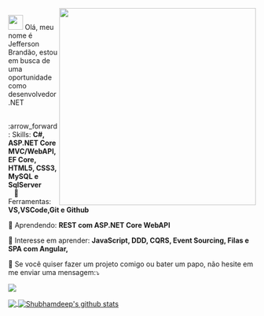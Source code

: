 
<img src="https://media.giphy.com/media/L8K62iTDkzGX6/giphy.gif" min-width="400px" max-width="400px" width="400px" align="right">

<p align="left">
  <img src="https://media.giphy.com/media/3og0IAzB7lmOo2q0Ss/giphy.gif" height="30px width="30px" >  
  Olá, meu nome é Jefferson Brandão, estou em busca de uma oportunidade como desenvolvedor .NET   
</p>

<p align="left">
      &nbsp;&nbsp; :arrow_forward:	 Skills: <strong>C#, ASP.NET Core MVC/WebAPI, EF Core, HTML5, CSS3, MySQL e SqlServer</strong> <br>
      &nbsp;&nbsp;  💼	Ferramentas:   <strong> VS,VSCode,Git e Github</strong> <br>
</p>

<p align="left">
  💬 Aprendendo: <strong>REST com ASP.NET Core WebAPI</strong>
</p>

<p align="left">
  💬 Interesse em aprender: <strong>JavaScript, DDD, CQRS, Event Sourcing, Filas e SPA com Angular, </strong>
</p>

<p align="left">
   💌 Se você quiser fazer um projeto comigo ou bater um papo, não hesite em me enviar uma mensagem:⤵️
</p>
  
  <a href="https://www.linkedin.com/in/j3eff/" alt="Linkedin" target="_blank">
  <img src="https://img.shields.io/badge/-Linkedin-0e76a8?style=for-the-badge&logo=Linkedin&logoColor=white&link=https://www.linkedin.com/in/j3eff/" target="_blank"/></a>
</p> 

<a href="https://github.com/J3eff">
  <img align="center" src="https://github-readme-stats.vercel.app/api/top-langs/?username=J3eff&&langs_count=3&theme=tokyonight&hide_langs_below=1" />
</a>

<a href="https://github.com/J3eff">
 <img align="center" src="https://github-readme-stats.vercel.app/api?username=J3eff&show_icons=true&theme=tokyonight&line_height=27" alt="Shubhamdeep's github stats"/>
</a>

<!--
**DanielSoaress/DanielSoaress** is a ✨ _special_ ✨ repository because its `README.md` (this file) appears on your GitHub profile.

Here are some ideas to get you started:

- 🔭 I’m currently working on ...
- 🌱 I’m currently learning ...
- 👯 I’m looking to collaborate on ...
- 🤔 I’m looking for help with ...
- 💬 Ask me about ...
- 📫 How to reach me: ...
- 😄 Pronouns: ...
- ⚡ Fun fact: ...
-->
